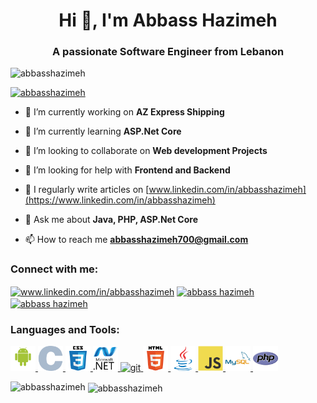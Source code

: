 <h1 align="center">Hi 👋, I'm Abbass Hazimeh</h1>
<h3 align="center">A passionate Software Engineer from Lebanon</h3>

<p align="left"> <img src="https://komarev.com/ghpvc/?username=abbasshazimeh&label=Profile%20views&color=0e75b6&style=flat" alt="abbasshazimeh" /> </p>

<p align="left"> <a href="https://github.com/ryo-ma/github-profile-trophy"><img src="https://github-profile-trophy.vercel.app/?username=abbasshazimeh" alt="abbasshazimeh" /></a> </p>

- 🔭 I’m currently working on **AZ Express Shipping**

- 🌱 I’m currently learning **ASP.Net Core**

- 👯 I’m looking to collaborate on **Web development Projects**

- 🤝 I’m looking for help with **Frontend and Backend**

- 📝 I regularly write articles on [www.linkedin.com/in/abbasshazimeh](https://www.linkedin.com/in/abbasshazimeh)

- 💬 Ask me about **Java, PHP, ASP.Net Core**

- 📫 How to reach me **abbasshazimeh700@gmail.com**


<h3 align="left">Connect with me:</h3>
<p align="left">
<a href="https://linkedin.com/in/www.linkedin.com/in/abbasshazimeh" target="blank"><img align="center" src="https://raw.githubusercontent.com/rahuldkjain/github-profile-readme-generator/master/src/images/icons/Social/linked-in-alt.svg" alt="www.linkedin.com/in/abbasshazimeh" height="30" width="40" /></a>
<a href="https://codeforces.com/profile/abbass hazimeh" target="blank"><img align="center" src="https://raw.githubusercontent.com/rahuldkjain/github-profile-readme-generator/master/src/images/icons/Social/codeforces.svg" alt="abbass hazimeh" height="30" width="40" /></a>
<a href="https://www.leetcode.com/abbass hazimeh" target="blank"><img align="center" src="https://raw.githubusercontent.com/rahuldkjain/github-profile-readme-generator/master/src/images/icons/Social/leet-code.svg" alt="abbass hazimeh" height="30" width="40" /></a>
</p>

<h3 align="left">Languages and Tools:</h3>
<p align="left"> <a href="https://developer.android.com" target="_blank" rel="noreferrer"> <img src="https://raw.githubusercontent.com/devicons/devicon/master/icons/android/android-original-wordmark.svg" alt="android" width="40" height="40"/> </a> <a href="https://www.cprogramming.com/" target="_blank" rel="noreferrer"> <img src="https://raw.githubusercontent.com/devicons/devicon/master/icons/c/c-original.svg" alt="c" width="40" height="40"/> </a> <a href="https://www.w3schools.com/css/" target="_blank" rel="noreferrer"> <img src="https://raw.githubusercontent.com/devicons/devicon/master/icons/css3/css3-original-wordmark.svg" alt="css3" width="40" height="40"/> </a> <a href="https://dotnet.microsoft.com/" target="_blank" rel="noreferrer"> <img src="https://raw.githubusercontent.com/devicons/devicon/master/icons/dot-net/dot-net-original-wordmark.svg" alt="dotnet" width="40" height="40"/> </a> <a href="https://git-scm.com/" target="_blank" rel="noreferrer"> <img src="https://www.vectorlogo.zone/logos/git-scm/git-scm-icon.svg" alt="git" width="40" height="40"/> </a> <a href="https://www.w3.org/html/" target="_blank" rel="noreferrer"> <img src="https://raw.githubusercontent.com/devicons/devicon/master/icons/html5/html5-original-wordmark.svg" alt="html5" width="40" height="40"/> </a> <a href="https://www.java.com" target="_blank" rel="noreferrer"> <img src="https://raw.githubusercontent.com/devicons/devicon/master/icons/java/java-original.svg" alt="java" width="40" height="40"/> </a> <a href="https://developer.mozilla.org/en-US/docs/Web/JavaScript" target="_blank" rel="noreferrer"> <img src="https://raw.githubusercontent.com/devicons/devicon/master/icons/javascript/javascript-original.svg" alt="javascript" width="40" height="40"/> </a> <a href="https://www.mysql.com/" target="_blank" rel="noreferrer"> <img src="https://raw.githubusercontent.com/devicons/devicon/master/icons/mysql/mysql-original-wordmark.svg" alt="mysql" width="40" height="40"/> </a> <a href="https://www.php.net" target="_blank" rel="noreferrer"> <img src="https://raw.githubusercontent.com/devicons/devicon/master/icons/php/php-original.svg" alt="php" width="40" height="40"/> </a> </p>

<p><img align="left" src="https://github-readme-stats.vercel.app/api/top-langs?username=abbasshazimeh&show_icons=true&locale=en&layout=compact" alt="abbasshazimeh" /></p>

<p>&nbsp;<img align="center" src="https://github-readme-stats.vercel.app/api?username=abbasshazimeh&show_icons=true&locale=en" alt="abbasshazimeh" /></p>
